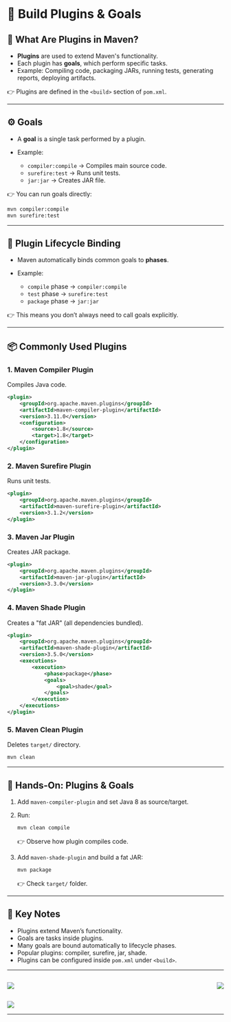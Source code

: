 # 🚀 Build Plugins & Goals

## 🔧 What Are Plugins in Maven?

* **Plugins** are used to extend Maven's functionality.
* Each plugin has **goals**, which perform specific tasks.
* Example: Compiling code, packaging JARs, running tests, generating reports, deploying artifacts.

👉 Plugins are defined in the `<build>` section of `pom.xml`.

---

## ⚙️ Goals

* A **goal** is a single task performed by a plugin.
* Example:

    * `compiler:compile` → Compiles main source code.
    * `surefire:test` → Runs unit tests.
    * `jar:jar` → Creates JAR file.

👉 You can run goals directly:

```bash
mvn compiler:compile
mvn surefire:test
```

---

## 🔄 Plugin Lifecycle Binding

* Maven automatically binds common goals to **phases**.
* Example:

    * `compile` phase → `compiler:compile`
    * `test` phase → `surefire:test`
    * `package` phase → `jar:jar`

👉 This means you don’t always need to call goals explicitly.

---

## 📦 Commonly Used Plugins

### 1. **Maven Compiler Plugin**

Compiles Java code.

```xml
<plugin>
    <groupId>org.apache.maven.plugins</groupId>
    <artifactId>maven-compiler-plugin</artifactId>
    <version>3.11.0</version>
    <configuration>
        <source>1.8</source>
        <target>1.8</target>
    </configuration>
</plugin>
```

### 2. **Maven Surefire Plugin**

Runs unit tests.

```xml
<plugin>
    <groupId>org.apache.maven.plugins</groupId>
    <artifactId>maven-surefire-plugin</artifactId>
    <version>3.1.2</version>
</plugin>
```

### 3. **Maven Jar Plugin**

Creates JAR package.

```xml
<plugin>
    <groupId>org.apache.maven.plugins</groupId>
    <artifactId>maven-jar-plugin</artifactId>
    <version>3.3.0</version>
</plugin>
```

### 4. **Maven Shade Plugin**

Creates a "fat JAR" (all dependencies bundled).

```xml
<plugin>
    <groupId>org.apache.maven.plugins</groupId>
    <artifactId>maven-shade-plugin</artifactId>
    <version>3.5.0</version>
    <executions>
        <execution>
            <phase>package</phase>
            <goals>
                <goal>shade</goal>
            </goals>
        </execution>
    </executions>
</plugin>
```

### 5. **Maven Clean Plugin**

Deletes `target/` directory.

```bash
mvn clean
```

---

## 🧪 Hands-On: Plugins & Goals

1. Add `maven-compiler-plugin` and set Java 8 as source/target.
2. Run:

   ```bash
   mvn clean compile
   ```

   👉 Observe how plugin compiles code.
3. Add `maven-shade-plugin` and build a fat JAR:

   ```bash
   mvn package
   ```

   👉 Check `target/` folder.

---

## 📌 Key Notes

* Plugins extend Maven’s functionality.
* Goals are tasks inside plugins.
* Many goals are bound automatically to lifecycle phases.
* Popular plugins: compiler, surefire, jar, shade.
* Plugins can be configured inside `pom.xml` under `<build>`.

---

<div style="display: flex; justify-content: space-between;">

[![](https://img.shields.io/badge/Prev-⬅️-caddd6?style=for-the-badge&labelColor=caddd6)](04-DEPENDENCY_SCOPE.md)

[![](https://img.shields.io/badge/Next-➡️-caddd6?style=for-the-badge&labelColor=caddd6)](06-MVN_LIFECYCLE.md)

</div>

[![](https://img.shields.io/badge/Back_To_Intro-🔙-d6cadd?style=for-the-badge&labelColor=d6cadd)](../README.md)

---